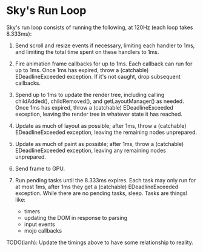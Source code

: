 Sky's Run Loop
==============

Sky's run loop consists of running the following, at 120Hz (each loop
takes 8.333ms):

1. Send scroll and resize events if necessary, limiting each handler
   to 1ms, and limiting the total time spent on these handlers to 1ms.

2. Fire animation frame callbacks for up to 1ms. Each callback can run
   for up to 1ms. Once 1ms has expired, throw a (catchable)
   EDeadlineExceeded exception. If it's not caught, drop subsequent
   callbacks.

3. Spend up to 1ms to update the render tree, including calling
   childAdded(), childRemoved(), and getLayoutManager() as needed.
   Once 1ms has expired, throw a (catchable) EDeadlineExceeded
   exception, leaving the render tree in whatever state it has
   reached.

4. Update as much of layout as possible; after 1ms, throw a
   (catchable) EDeadlineExceeded exception, leaving the remaining
   nodes unprepared.

5. Update as much of paint as possible; after 1ms, throw a (catchable)
   EDeadlineExceeded exception, leaving any remaining nodes
   unprepared.

6. Send frame to GPU.

7. Run pending tasks until the 8.333ms expires. Each task may only run
   for at most 1ms, after 1ms they get a (catchable) EDeadlineExceeded
   exception. While there are no pending tasks, sleep.
   Tasks are thingsl like:
    - timers
    - updating the DOM in response to parsing
    - input events
    - mojo callbacks

TODO(ianh): Update the timings above to have some relationship to
reality.
